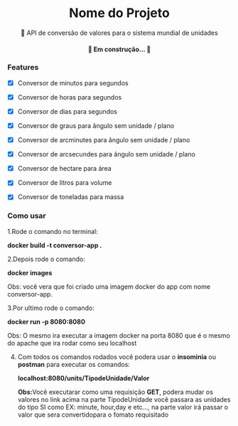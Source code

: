 <h1 align="center">Nome do Projeto</h1>

<p align="center">🚀 API de conversão de valores para o sistema mundial de unidades</p>

<h4 align="center"> 
	🚧 Em construção...  🚧
</h4>

### Features

- [x] Conversor de minutos para segundos
- [x] Conversor de horas para segundos
- [x] Conversor de dias para segundos
- [x] Conversor de graus para ângulo sem unidade / plano
- [x] Conversor de arcminutes para ângulo sem unidade / plano
- [x] Conversor de arcsecundes para ângulo sem unidade / plano
- [x] Conversor de hectare para área
- [x] Conversor de litros para volume
- [x] Conversor de toneladas para massa


<h3>Como usar</h3>

1.Rode o comando no terminal:</p>
<b>docker build -t conversor-app .</b>

2.Depois rode o comando:</p>
<b>docker images</p></b>
Obs: você vera que  foi criado uma imagem docker do app com nome conversor-app.</p>

3.Por ultimo rode o comando:</p>
<b>docker run -p 8080:8080</p></b>
Obs: O mesmo ira executar a imagem docker na porta 8080 que é o mesmo do apache que ira rodar como seu localhost</p>

4. Com todos os comandos rodados você podera usar o <b>insominia</b> ou <b>postman</b> para executar os comandos:</p>
<b>localhost:8080/units/TipodeUnidade/Valor</b></p>
<b>Obs:</b>Você executarar como uma requisição <b>GET</b>, podera mudar os valores no link acima na parte TipodeUnidade você passara as unidades do tipo SI como EX: minute, hour,day e etc..., na parte valor irá passar o valor que sera convertidopara o fomato requisitado 
